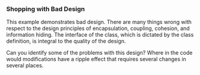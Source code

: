 ### Shopping with Bad Design

This example demonstrates bad design. There are many things wrong with respect to the design principles of
encapsulation, coupling, cohesion, and information hiding. The interface of the class, which is dictated
by the class definition, is integral to the quality of the design.

Can you identify some of the problems with this design? Where in the code 
would modifications have a ripple effect that requires several changes in 
several places.
